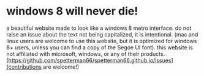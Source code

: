 # windows 8 will never die!
a beautiful website made to look like a windows 8 metro interface.
do not raise an issue about the text not being capitalized, it is intentional.
(mac and linux users are welcome to use this website, but it is optimized for windows 8+ users, unless you can find a copy of the Segoe UI font).
this website is not affiliated with microsoft, windows, or any of their products.
[https://github.com/spetterman66/spetterman66.github.io/issues](contributions are welcome!)